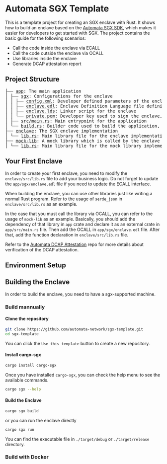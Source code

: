 # Automata SGX Template
This is a template project for creating an SGX enclave with Rust. It shows how to build an enclave based on the [Automata SGX SDK](https://github.com/automata-network/automata-sgx-sdk/tree/main), which makes it easier for developers to get started with SGX. The project contains the basic guide for the following scenarios:
- Call the code inside the enclave via ECALL
- Call the code outside the enclave via OCALL
- Use libraries inside the enclave
- Generate DCAP attestation report

## Project Structure
<pre>
├── <a href="./app/">app</a>: The main application
│ ├── <a href="./app/sgx">sgx</a>: Configurations for the enclave
│ │ ├── <a href="./app/sgx/config.xml">config.xml</a>: Developer defined parameters of the enclave
│ │ ├── <a href="./app/sgx/enclave.edl">enclave.edl</a>: Enclave Definition Language file defining the enclave interface
│ │ ├── <a href="./app/sgx/enclave.lds">enclave.lds</a>: Linker script for the enclave
│ │ └── <a href="./app/sgx/private.pem">private.pem</a>: Developer key used to sign the enclave, do not use this key to sign your enclave in production, please use your own key
│ ├── <a href="./app/src/main.rs">src/main.rs</a>: Main entrypoint for the application
│ └── <a href="./app/build.rs">build.rs</a>: Builder code used to build the application, you don't need change it
├── <a href="./enclave/">enclave</a>: The SGX enclave implementation
│ └── <a href="./enclave/src/lib.rs">lib.rs</a>: Main library file for the enclave implementation
├── <a href="./mock-lib/">mock-lib</a>: A mock library which is called by the enclave via OCALL
│ └── <a href="./mock-lib/src/lib.rs">lib.rs</a>: Main library file for the mock library implementation
</pre>

## Your First Enclave
In order to create your first enclave, you need to modify the `enclave/src/lib.rs` file to add your business logic. Do not forget to update the `app/sgx/enclave.edl` file if you need to update the ECALL interface.

When building the enclave, you can use other libraries just like writing a normal Rust program. Refer to the usage of `serde_json` in `enclave/src/lib.rs` as an example. 

In the case that you must call the library via OCALL, you can refer to the usage of `mock-lib` as an example. Basically, you should add the dependency of that library in `app` crate and declare it as an external crate in `app/src/main.rs` file. Then add the OCALL in `app/sgx/enclave.edl` file. After that, add the function declaration in `enclave/src/lib.rs` file.

Refer to the [Automata DCAP Attestation](https://github.com/automata-network/automata-dcap-attestation) repo for more details about verification of the DCAP attestation.

## Environment Setup


## Building the Enclave
In order to build the enclave, you need to have a sgx-supported machine.

### Build mannually
#### Clone the repository
```bash
git clone https://github.com/automata-network/sgx-template.git
cd sgx-template
```
You can click the `Use this template` button to create a new repository.

#### Install cargo-sgx
```bash
cargo install cargo-sgx
```
Once you have installed `cargo-sgx`, you can check the help menu to see the available commands.
```bash
cargo sgx --help
```

#### Build the Enclave
```bash
cargo sgx build
```
or you can run the enclave directly
```bash
cargo sgx run
```
You can find the executable file in `./target/debug` or `./target/release` directory.

### Build with Docker
